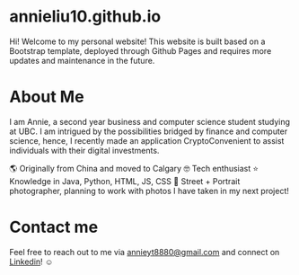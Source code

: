# annieliu10.github.io

Hi! Welcome to my personal website! This website is built based on a Bootstrap template, deployed through Github Pages and requires more updates and maintenance in the future.


# About Me
I am Annie, a second year business and computer science student studying at UBC. I am intrigued by the possibilities bridged by finance and computer science, hence, I recently made an application CryptoConvenient to assist individuals with their digital investments. 

🌎 Originally from China and moved to Calgary
🤓 Tech enthusiast
⭐️ Knowledge in Java, Python, HTML, JS, CSS
📸 Street + Portrait photographer, planning to work with photos I have taken in my next project! 


# Contact me
Feel free to reach out to me via annieyt8880@gmail.com and connect on [Linkedin](https://www.linkedin.com/in/annie-liu-055b44195/)! ☺️







